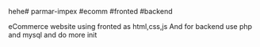 hehe# parmar-impex #ecomm #fronted #backend

eCommerce website using fronted as html,css,js
And for backend use php and mysql and do more init
